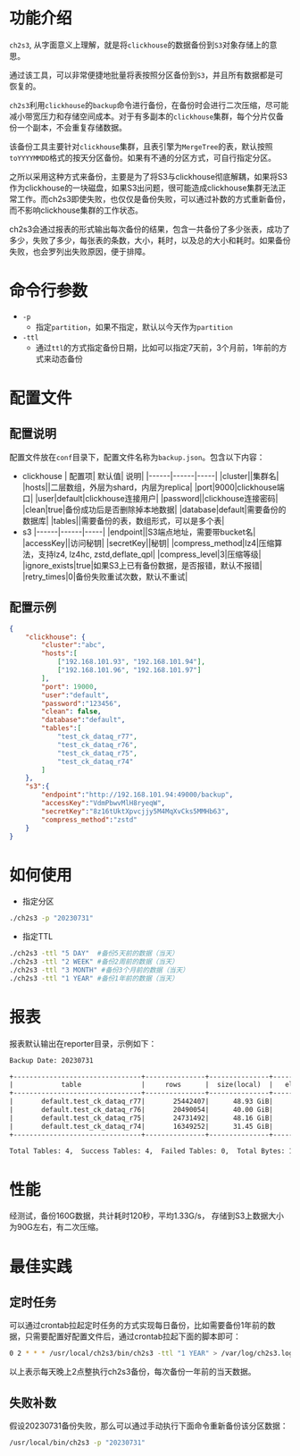 # 功能介绍
`ch2s3`, 从字面意义上理解，就是将`clickhouse`的数据备份到`S3`对象存储上的意思。

通过该工具，可以非常便捷地批量将表按照分区备份到`S3`，并且所有数据都是可恢复的。

`ch2s3`利用`clickhouse`的`backup`命令进行备份，在备份时会进行二次压缩，尽可能减小带宽压力和存储空间成本。对于有多副本的`clickhouse`集群，每个分片仅备份一个副本，不会重复存储数据。

该备份工具主要针对`clickhouse`集群，且表引擎为`MergeTree`的表，默认按照`toYYYYMMDD`格式的按天分区备份。如果有不通的分区方式，可自行指定分区。

之所以采用这种方式来备份，主要是为了将S3与clickhouse彻底解耦，如果将S3作为clickhouse的一块磁盘，如果S3出问题，很可能造成clickhouse集群无法正常工作。而ch2s3即使失败，也仅仅是备份失败，可以通过补数的方式重新备份，而不影响clickhouse集群的工作状态。

ch2s3会通过报表的形式输出每次备份的结果，包含一共备份了多少张表，成功了多少，失败了多少，每张表的条数，大小，耗时，以及总的大小和耗时。如果备份失败，也会罗列出失败原因，便于排障。
# 命令行参数
- `-p`
    - 指定`partition`，如果不指定，默认以今天作为`partition`
- `-ttl`
    - 通过`ttl`的方式指定备份日期，比如可以指定7天前，3个月前，1年前的方式来动态备份
# 配置文件
## 配置说明
配置文件放在`conf`目录下，配置文件名称为`backup.json`。包含以下内容：

- clickhouse
| 配置项| 默认值| 说明|
|------|------|-----|
|cluster||集群名|
|hosts||二层数组，外层为shard，内层为replica|
|port|9000|clickhouse端口|
|user|default|clickhouse连接用户|
|password||clickhouse连接密码|
|clean|true|备份成功后是否删除掉本地数据|
|database|default|需要备份的数据库|
|tables||需要备份的表，数组形式，可以是多个表|
- s3
|------|------|-----|
|endpoint||S3端点地址，需要带bucket名|
|accessKey||访问秘钥|
|secretKey||秘钥|
|compress_method|lz4|压缩算法，支持lz4, lz4hc, zstd,deflate_qpl|
|compress_level|3|压缩等级|
|ignore_exists|true|如果S3上已有备份数据，是否报错，默认不报错|
|retry_times|0|备份失败重试次数，默认不重试|
## 配置示例
```json
{
    "clickhouse": {
        "cluster":"abc",
        "hosts":[
            ["192.168.101.93", "192.168.101.94"],
            ["192.168.101.96", "192.168.101.97"]
        ],
        "port": 19000,
        "user":"default",
        "password":"123456",
		"clean": false,
        "database":"default",
        "tables":[
            "test_ck_dataq_r77",
            "test_ck_dataq_r76",
			"test_ck_dataq_r75",
			"test_ck_dataq_r74"
        ]
    },
    "s3":{
        "endpoint":"http://192.168.101.94:49000/backup",
        "accessKey":"VdmPbwvMlH8ryeqW",
        "secretKey":"8z16tUktXpvcjjy5M4MqXvCks5MMHb63",
        "compress_method":"zstd"
    }
}
```
# 如何使用
- 指定分区
```bash
./ch2s3 -p "20230731"
```
- 指定TTL
```bash
./ch2s3 -ttl "5 DAY"  #备份5天前的数据（当天）
./ch2s3 -ttl "2 WEEK" #备份2周前的数据（当天）
./ch2s3 -ttl "3 MONTH" #备份3个月前的数据（当天）
./ch2s3 -ttl "1 YEAR" #备份1年前的数据（当天） 
```
# 报表
报表默认输出在reporter目录，示例如下：
```txt
Backup Date: 20230731

+--------------------------------+---------------+---------------+---------------+---------------+
|            table               |     rows      |  size(local)  |   elapsed     |    status     |
+--------------------------------+---------------+---------------+---------------+---------------+
|       default.test_ck_dataq_r77|       25442407|      48.93 GiB|         41 sec|        SUCCESS|
|       default.test_ck_dataq_r76|       20490054|      40.00 GiB|         24 sec|        SUCCESS|
|       default.test_ck_dataq_r75|       24731492|      48.16 GiB|         35 sec|        SUCCESS|
|       default.test_ck_dataq_r74|       16349252|      31.45 GiB|         26 sec|        SUCCESS|
+--------------------------------+---------------+---------------+---------------+---------------+

Total Tables: 4,  Success Tables: 4,  Failed Tables: 0,  Total Bytes: 168.53 GiB,  Elapsed: 126 sec


```
# 性能
经测试，备份160G数据，共计耗时120秒，平均1.33G/s， 存储到S3上数据大小为90G左右，有二次压缩。

# 最佳实践
## 定时任务
可以通过crontab拉起定时任务的方式实现每日备份，比如需要备份1年前的数据，只需要配置好配置文件后，通过crontab拉起下面的脚本即可：
```bash
0 2 * * * /usr/local/ch2s3/bin/ch2s3 -ttl "1 YEAR" > /var/log/ch2s3.log
```
以上表示每天晚上2点整执行ch2s3备份，每次备份一年前的当天数据。
## 失败补数
假设20230731备份失败，那么可以通过手动执行下面命令重新备份该分区数据：
```bash
/usr/local/bin/ch2s3 -p "20230731"
```
